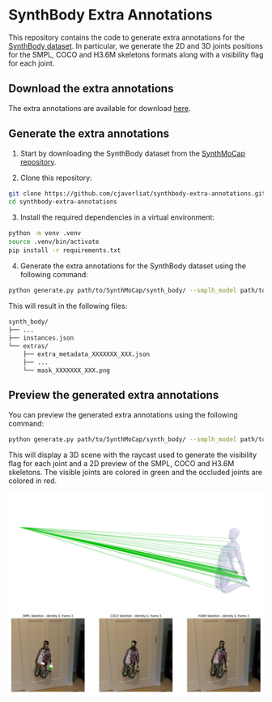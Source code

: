 # SynthBody Extra Annotations

This repository contains the code to generate extra annotations for the [SynthBody dataset](https://github.com/microsoft/SynthMoCap). In particular, we generate the 2D and 3D joints positions for the SMPL, COCO and H3.6M skeletons formats along with a visibility flag for each joint.

## Download the extra annotations

The extra annotations are available for download [here]().

## Generate the extra annotations

1. Start by downloading the SynthBody dataset from the [SynthMoCap repository](https://github.com/microsoft/SynthMoCap/blob/main/DATASETS.md).

2. Clone this repository:
```sh
git clone https://github.com/cjaverliat/synthbody-extra-annotations.git
cd synthbody-extra-annotations
```

3. Install the required dependencies in a virtual environment:
```sh
python -m venv .venv
source .venv/bin/activate
pip install -r requirements.txt
```

4. Generate the extra annotations for the SynthBody dataset using the following command:
```sh
python generate.py path/to/SynthMoCap/synth_body/ --smplh_model path/to/smplh/model_neutral.npz --n_workers 8
```
This will result in the following files:

```
synth_body/
├── ...
├── instances.json
└── extras/
    ├── extra_metadata_XXXXXXX_XXX.json
    ├── ...
    └── mask_XXXXXXX_XXX.png
```

## Preview the generated extra annotations

You can preview the generated extra annotations using the following command:
```sh
python generate.py path/to/SynthMoCap/synth_body/ --smplh_model path/to/smplh/model_neutral.npz --preview_2d --preview_3d
```
This will display a 3D scene with the raycast used to generate the visibility flag for each joint and a 2D preview of the SMPL, COCO and H3.6M skeletons. The visible joints are colored in green and the occluded joints are colored in red.

![3D preview of joints raycast on SMPL mesh](img/preview_3d.png)
![2D preview of SMPL, COCO and H3.6M skeletons. Visible joints are green. Occluded joints are red.](img/preview_2d.png)